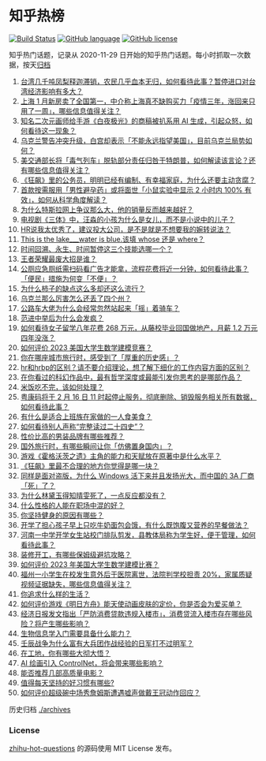 # 知乎热榜
[![Build Status](https://github.com/ToWeLong/zhihu-hot-questions/workflows/CI/badge.svg)](https://github.com/ToWeLong/zhihu-hot-questions/actions)
[![GitHub language](https://img.shields.io/badge/language-golang-orange.svg)](https://golang.org/)
[![GitHub license](https://img.shields.io/github/license/ToWeLong/zhihu-hot-questions)](https://github.com/ToWeLong/zhihu-hot-questions/blob/main/LICENSE)

知乎热门话题，记录从 2020-11-29 日开始的知乎热门话题。每小时抓取一次数据，按天[归档](./archives)

<!-- BEGIN -->

1. [台湾几千吨凤梨释迦滞销，农民几乎血本无归，如何看待此事？暂停进口对台湾经济影响有多大？](https://www.zhihu.com/question/584364594)
1. [上海 1 月新房卖了全国第一，中介称上海真不缺购买力「疫情三年，涨回来只用了一周」，哪些信息值得关注？](https://www.zhihu.com/question/584389911)
1. [知名二次元画师给手游《白夜极光》的商稿被扒系用 AI 生成，引起众怒，如何看待这一现象？](https://www.zhihu.com/question/584424209)
1. [乌克兰警告冲突升级，白宫却表示「不能永远指望美国」，目前乌克兰局势如何？](https://www.zhihu.com/question/584391379)
1. [美交通部长将「毒气列车」脱轨部分责任归咎于特朗普，如何解读该言论？还有哪些信息值得关注？](https://www.zhihu.com/question/584382315)
1. [《狂飙》里的公务员，明明已经有编制、有幸福家庭，为什么还要主动贪腐？](https://www.zhihu.com/question/584258274)
1. [首款按需服用「男性避孕药」或将面世「小鼠实验中显示 2 小时内 100% 有效」，如何从科学角度解读？](https://www.zhihu.com/question/584397660)
1. [为什么特斯拉网上争议那么大，他的销量反而越来越好？](https://www.zhihu.com/question/583779563)
1. [电视剧《三体》中，汪淼的小孩为什么是女儿，而不是小说中的儿子？](https://www.zhihu.com/question/581136836)
1. [HR说我太优秀了，建议投大公司，是不是就是不想要我的婉转说法？](https://www.zhihu.com/question/582619249)
1. [This is the lake___water is blue.该填 whose 还是 where？](https://www.zhihu.com/question/583307507)
1. [时间回溯、永生、时间暂停这三个技能选哪一个？](https://www.zhihu.com/question/580837292)
1. [王者荣耀最废大招是谁？](https://www.zhihu.com/question/489298779)
1. [公厕应急厕纸需扫码看广告才能拿，流程花费将近一分钟，如何看待此事？「便民」措施为何变「不便」？](https://www.zhihu.com/question/583784088)
1. [为什么柿子的缺点这么多却还这么流行？](https://www.zhihu.com/question/570414786)
1. [乌克兰那么厉害怎么还丢了四个州？](https://www.zhihu.com/question/579766914)
1. [公路车大佬为什么会经常忽然站起来「摇」着骑车？](https://www.zhihu.com/question/583102020)
1. [范进中举后为什么会发疯？](https://www.zhihu.com/question/500270584)
1. [如何看待女子留学八年花费 268 万元，从藤校毕业回国做地产，月薪 1.2 万元四年没涨？](https://www.zhihu.com/question/584383340)
1. [如何评价 2023 美国大学生数学建模竞赛？](https://www.zhihu.com/question/583957925)
1. [你在哪座城市旅行时，感受到了「厚重的历史感」？](https://www.zhihu.com/question/584204190)
1. [hr和hrbp的区别？请不要介绍理论，想了解下细化的工作内容方面的区别？](https://www.zhihu.com/question/497485406)
1. [在你看过的科幻作品中，最有哲学深度或最能引发你思考的是哪部作品？](https://www.zhihu.com/question/368156091)
1. [米饭吃不完，该如何处理？](https://www.zhihu.com/question/583871624)
1. [粤康码将于 2 月 16 日 11 时起停止服务，彻底删除、销毁服务相关所有数据，如何看待此事？](https://www.zhihu.com/question/584070445)
1. [有什么是适合上班族在家做的一人食美食？](https://www.zhihu.com/question/584143794)
1. [如何看待别人声称“完整读过二十四史”？](https://www.zhihu.com/question/28126718)
1. [性价比高的男装品牌有哪些推荐？](https://www.zhihu.com/question/20386663)
1. [国外旅行时，有哪些瞬间让你「仿佛置身国内」？](https://www.zhihu.com/question/574812025)
1. [游戏《霍格沃茨之遗》主角的能力和天赋放在原著中是什么水平？](https://www.zhihu.com/question/584448956)
1. [《狂飙》里最不合理的地方你觉得是哪一块？](https://www.zhihu.com/question/581375347)
1. [同样是面对盗版，为什么 Windows 活下来并且发扬光大，而中国的 3A 厂商「死」了？](https://www.zhihu.com/question/583974184)
1. [为什么林黛玉得知晴雯死了，一点反应都没有？](https://www.zhihu.com/question/285109800)
1. [什么性格的人能在职场中混的好？](https://www.zhihu.com/question/576270319)
1. [你坚持健身的原因有哪些？](https://www.zhihu.com/question/584043576)
1. [开学了担心孩子早上只吃牛奶面包会饿，有什么既饱腹又营养的早餐做法？](https://www.zhihu.com/question/583823355)
1. [河南一中学开学女生站校门排队剪发，县教体局称为学生好，便于管理，如何看待此事？](https://www.zhihu.com/question/584354157)
1. [装修开工，有哪些保姆级避坑攻略？](https://www.zhihu.com/question/584387519)
1. [如何评价 2023 年美国大学生数学建模比赛？](https://www.zhihu.com/question/580963434)
1. [福州一小学生在校发生意外后于医院离世，法院判学校担责 20%，家属质疑视频证据缺失，哪些信息值得关注？](https://www.zhihu.com/question/584205678)
1. [你追求什么样的生活？](https://www.zhihu.com/question/584379133)
1. [如何评价游戏《明日方舟》能天使动画皮肤的定价，你是否会为爱买单？](https://www.zhihu.com/question/584548413)
1. [经济日报发文指出「严防消费贷款违规入楼市」，消费贷流入楼市存在哪些风险？将产生哪些影响？](https://www.zhihu.com/question/584557312)
1. [生物信息学入门需要具备什么能力？](https://www.zhihu.com/question/65066161)
1. [壬辰战争为什么富有大兵团作战经验的日军打不过明军？](https://www.zhihu.com/question/547775030)
1. [在工地，你有哪些大彻大悟？](https://www.zhihu.com/question/564804202)
1. [AI 绘画引入 ControlNet，将会带来哪些影响？](https://www.zhihu.com/question/584139316)
1. [能否推荐几部高质量电影？](https://www.zhihu.com/question/584385982)
1. [值得每天坚持的好习惯有哪些?](https://www.zhihu.com/question/583558760)
1. [如何评价超级碗中场秀詹姆斯遭遇嘘声做戴王冠动作回应？](https://www.zhihu.com/question/583765722)

<!-- END -->

历史归档 [./archives](./archives)


### License
[zhihu-hot-questions](https://github.com/towelong/zhihu-hot-questions) 的源码使用 MIT License 发布。